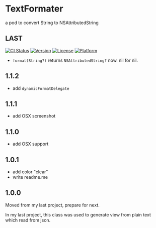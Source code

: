# TextFormater
a pod to convert String to NSAttributedString

## LAST
[![CI Status](http://img.shields.io/travis/1Fr3dG/TextFormater.svg?style=flat)](https://travis-ci.org/1Fr3dG/TextFormater)
[![Version](https://img.shields.io/cocoapods/v/TextFormater.svg?style=flat)](http://cocoapods.org/pods/TextFormater)
[![License](https://img.shields.io/cocoapods/l/TextFormater.svg?style=flat)](http://cocoapods.org/pods/TextFormater)
[![Platform](https://img.shields.io/cocoapods/p/TextFormater.svg?style=flat)](http://cocoapods.org/pods/TextFormater)

* `format(String?)` returns `NSAttributedString?` now. nil for nil.

## 1.1.2

* add `dynamicFormatDelegate`

## 1.1.1

* add OSX screenshot

## 1.1.0

* add OSX support

## 1.0.1

* add color "clear"
* write readme.me

## 1.0.0
Moved from my last project, prepare for next.

In my last project, this class was used to generate view from plain text which read from json.